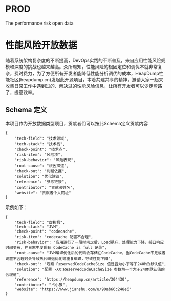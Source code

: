 # PROD
The performance risk open data

# 性能风险开放数据

随着系统架构复杂度的不断提高，DevOps实践的不断普及，来自应用性能风险规模和深度的挑战也越来越高。众所周知，性能风险的根因定位和调优本就非常复杂，费时费力，为了方便所有开发者能降低性能分析调优的成本，HeapDump性能社区(heapdump.cn)发起此开源项目，本着共建共享的精神，邀请大家一起来收集日常工作中遇到过的、解决过的性能风险信息，让所有开发者可以少走弯路了，提高效率。

## Schema 定义
本项目作为开放数据类型项目，贡献者们可以按此Schema定义贡献内容
```
{
	"tech-field": "技术领域",
	"tech-stack": "技术栈",
	"check-point": "技术点",
	"risk-item": "风险项",
	"risk-behavior": "风险表现",
	"root-cause": "根因描述",
	"check-out": "判断依据",
	"solution": "优化建议",
	"reference": "参考链接",
	"contributor": "贡献者姓名",
	"website": "贡献者个人网址"
}
```

示例如下：
```
{
	"tech-field": "虚拟机",
	"tech-stack": "JVM",
	"check-point": "codecache",
	"risk-item": "codecache 配置不合理",
	"risk-behavior": "应用运行了一段时间之后，Load飙升，处理能力下降，接口响应时间变长，在日志中发现有 CodeCache is full 记录",
	"root-cause": "JVM编译优化后的代码会存储在CodeCache，当CodeCache不足或者设置不合理时会导致热代码退优化或重复编译，导致性能下降",
	"check-out": "观察 ReservedCodeCacheSize 值是否为小于等于240M的默认值",
	"solution": "配置 -XX:ReservedCodeCacheSize 参数为一个大于240M默认值的合理值",
	"reference": "https://heapdump.cn/article/304430",
	"contributor": "占小狼",
	"website": "https://www.jianshu.com/u/90ab66c248e6"
}
```
